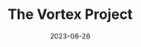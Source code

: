 ---
date: 2023-06-26
title: The Vortex Project
cardTitle: The Vortex Project
icons: ["fa-figma", "fa-sass"]
tags: ["project"]
eyebrow: Design
imageHero: /assets/vortex-project-hero.jpg
imageTablet: /assets/vortex-project-tablet.jpg
imageBreakout: /assets/vortex-project-breakout.jpg
imageAlt: The Vortex Project
blurb: My adventures in building the ultimate Doctor Who experience. Figma, React, and Sass help build a blog that aims to be as timeless as the Doctor herself. Whovians unite!
description: The Vortex Project is a website dedicated to all things Doctor Who. I'm a huge fan of the BBC series, and wanted to show my love while diving deeper into my frontend skills. The website includes a web scraper to inject news articles scraped from the BBC's Doctor Who homepage, as well as consuming data from the Doctor Who API I created. The goal of this project was to build a react app from scratch, without the use of create-react-app. This project is still in development, so no live site yet, but feel free to explore the design files and repo below.
buttons: ["Web Scraper", "Figma", "GitHub"]
urls: [
    "https://dr-who-web-scraper.herokuapp.com/",
    "https://www.figma.com/file/AFbof5QUm3V16HLnbwDvt4/The-Vortex-Project?type=design&node-id=12-5&t=jqdmU54InO40HN0r-0",
    "https://github.com/Alliemack77/The-Vortex-Project",
]
---